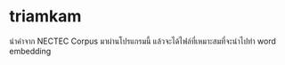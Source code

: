 # triamkam
นำคำจาก NECTEC Corpus มาผ่านโปรแกรมนี้ แล้วจะได้ไฟล์ที่เหมาะสมที่จะนำไปทำ word embedding
